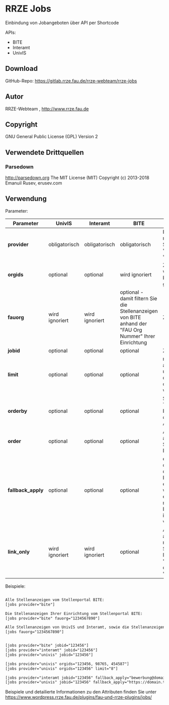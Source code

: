 # RRZE Jobs
Einbindung von Jobangeboten über API per Shortcode

APIs:
- BITE
- Interamt
- UnivIS


## Download
GitHub-Repo: https://gitlab.rrze.fau.de/rrze-webteam/rrze-jobs

## Autor
RRZE-Webteam , http://www.rrze.fau.de

## Copyright
GNU General Public License (GPL) Version 2

## Verwendete Drittquellen

### Parsedown

http://parsedown.org
The MIT License (MIT)
Copyright (c) 2013-2018 Emanuil Rusev, erusev.com


## Verwendung

Parameter:

|Parameter|UnivIS|Interamt|BITE|Wert|Default|Beispiele|
|---------|------|--------|----|----|-------|---------|
|**provider**|obligatorisch|obligatorisch|obligatorisch|Eine oder mehrere dieser Stellenbörsen: "univis", "interamt", "bite"|alle Provider werden abgefragt|provider="univis, bite" oder provider="univis" oder provider="interamt, bite"|
|**orgids**|optional|optional|wird ignoriert|Zahl -  mehrere werden durch Kommata getrennt||orgids="123,456,789"<br />orgids="4711"|
|**fauorg**|wird ignoriert|wird ignoriert|optional - damit filtern Sie die Stellenanzeigen von BITE anhand der "FAU Org Nummer" Ihrer Einrichtung|Zahl||fauorg="1234567890"|
|**jobid**|optional|optional|optional|Zahl||jobid="123"|
|**limit**|optional|optional|optional|maximale Anzahl an Ergebnissen - unabhängig davon, wieviele orgids angeben wurden||limit="4"|
|**orderby**|optional|optional|optional|Sortierung nach Titel, Bewerbungsende oder Arbeitsbeginn|job_title, application_end oder job_start|orderby="job_title"<br />orderby="application_start"<br />orderby="application_end"<br />orderby="job_start"|
|**order**|optional|optional|optional|Auf- oder absteigende Sortierung der Datumsfelder|DESC|order="ASC" (aufsteigend)<br />order="DESC" (absteigend)|
|**fallback_apply**|optional|optional|optional|eMail-Adresse oder Link, über den die Bewerbung erfolgen soll, wenn weder eMail-Adresse noch Bewerbungslink im Stellenangebot vorhanden ist||fallback_apply="bewerbung@domain.tld"<br />fallback_apply="https://domain.tld/bewerbungsformular"|
|**link_only**|wird ignoriert|wird ignoriert|optional|Ausgabe als Liste ausschliesslich mit Links zu den Stellenangeboten. Mögliche Werte: 'true' oder '1' oder 'false' oder '0'|false|link_only="1"<br />link_only="true"|





Beispiele:
```html

Alle Stellenanzeigen vom Stellenportal BITE:
[jobs provider="bite"]

Die Stellenanzeigen Ihrer Einrichtung vom Stellenportal BITE:
[jobs provider="bite" fauorg="1234567890"]

Alle Stellenanzeigen von UnivIS und Interamt, sowie die Stellenanzeigen von BITE Ihrer Einrichtung:
[jobs fauorg="1234567890"]


[jobs provider="bite" jobid="123456"]
[jobs provider="interamt" jobid="123456"]
[jobs provider="univis" jobid="123456"]

[jobs provider="univis" orgids="123456, 98765, 454587"]
[jobs provider="univis" orgids="123456" limit="8"]

[jobs provider="interamt jobid="123456" fallback_apply="bewerbung@domain.tld"]
[jobs provider="univis" jobid="123456" fallback_apply="https://domain.tld/bewerbungsformular"]


```
Beispiele und detailierte Informationen zu den Attributen finden Sie unter https://www.wordpress.rrze.fau.de/plugins/fau-und-rrze-plugins/jobs/